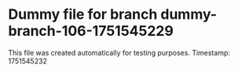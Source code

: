 # Dummy file for branch dummy-branch-106-1751545229

This file was created automatically for testing purposes.
Timestamp: 1751545232